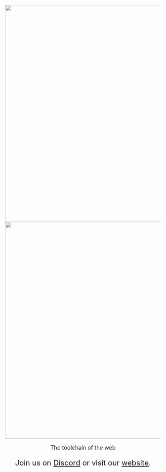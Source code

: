 <p align="center">
    <img alt=""
         src="https://raw.githubusercontent.com/biomejs/resources/main/biome%20Inverted%20Color%202400x1800.png#gh-light-mode-only"
         width="700">
    <img alt=""
         src="https://raw.githubusercontent.com/biomejs/resources/main/biome%20Main%20Logo%202400x1800.png#gh-dark-mode-only"
         width="700">
</p>

<div align="center">
    <p style="font-size: 18px">The toolchain of the web</p>
    <p style="font-size: 24px">
        Join us on <a href="https://discord.gg/JXe7dnnc">Discord</a> or visit our <a href="https://biomejs.dev">website</a>.
    </p>
</div>

